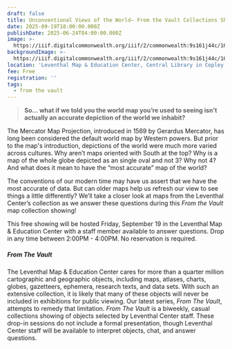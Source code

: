 ```yaml
---
draft: false
title: Unconventional Views of the World— From the Vault Collections Showing
date: 2025-09-19T18:00:00.000Z
publishDate: 2025-06-24T04:00:00.000Z
image: >-
  https://iiif.digitalcommonwealth.org/iiif/2/commonwealth:9s161j44c/164,2540,9330,2699/2500,/0/default.jpg
backgroundImage: >-
  https://iiif.digitalcommonwealth.org/iiif/2/commonwealth:9s161j44c/164,2540,9330,2699/2500,/0/default.jpg
location: 'Leventhal Map & Education Center, Central Library in Copley Square'
fee: Free
registration: ''
tags:
  - from the vault
---
```


> **So… what if we told you the world map you’re used to seeing isn’t actually an accurate depiction of the world we inhabit?**

The Mercator Map Projection, introduced in 1569 by Gerardus Mercator, has long been considered the default world map by Western powers. But prior to the map's introduction, depictions of the world were much more varied across cultures. Why aren’t maps oriented with South at the top? Why is a map of the whole globe depicted as an single oval and not 3? Why not 4? And what does it mean to have the “most accurate” map of the world?

The conventions of our modern time may have us assert that we have the most accurate of data. But can older maps help us refresh our view to see things a little differently? We’ll take a closer look at maps from the Leventhal Center’s collection as we answer these questions during this *From the Vault* map collection showing!

This free showing will be hosted Friday, September 19 in the Leventhal Map & Education Center with a staff member available to answer questions. Drop in any time between 2:00PM - 4:00PM. No reservation is required.

##### ***From The Vault***

The Leventhal Map & Education Center cares for more than a quarter million cartographic and geographic objects, including maps, atlases, charts, globes, gazetteers, ephemera, research texts, and data sets. With such an extensive collection, it is likely that many of these objects will never be included in exhibitions for public viewing. Our latest series, *From The Vault*, attempts to remedy that limitation. *From The Vault* is a biweekly, casual collections showing of objects selected by Leventhal Center staff. These drop-in sessions do not include a formal presentation, though Leventhal Center staff will be available to interpret objects, chat, and answer questions.
